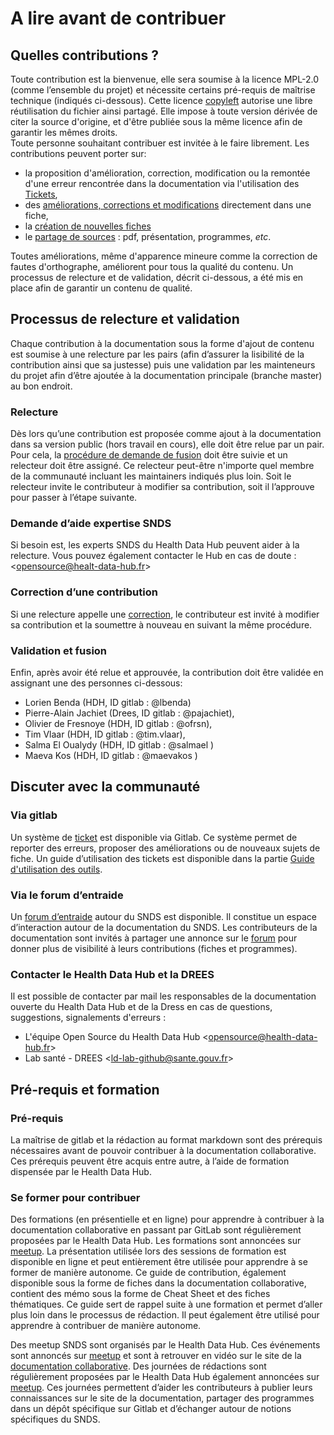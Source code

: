 # A lire avant de contribuer
<!-- SPDX-License-Identifier: MPL-2.0 -->

## Quelles contributions ?
Toute contribution est la bienvenue, elle sera soumise à la licence MPL-2.0 (comme l’ensemble du projet) et nécessite certains pré-requis de maîtrise technique (indiqués ci-dessous). Cette licence [copyleft](https://fr.wikipedia.org/wiki/Copyleft) autorise une libre réutilisation du fichier ainsi partagé. Elle impose à toute version dérivée de citer la source d'origine, et d'être publiée sous la même licence afin de garantir les mêmes droits.  
Toute personne souhaitant contribuer est invitée à le faire librement. Les contributions peuvent porter sur:
 * la proposition d'amélioration, correction, modification ou la remontée d'une erreur rencontrée dans la documentation via l'utilisation des [Tickets](../Guide_contribution/Ticket.md), 
 * des [améliorations, corrections et modifications](../Guide_contribution/Modifier_une_fiche.md) directement dans une fiche, 
 * la  [création de nouvelles fiches](../Guide_contribution/Creer_une_fiche.md)
 * le [partage de sources](../Guide_contribution/partage_document.md) : pdf, présentation, programmes, _etc_. 
 
 Toutes améliorations, même d'apparence mineure comme la correction de fautes d'orthographe, améliorent pour tous la qualité du contenu. Un processus de relecture et de validation, décrit ci-dessous, a été mis en place afin de garantir un contenu de qualité. 

## Processus de relecture et validation
Chaque contribution à la documentation sous la forme d'ajout de contenu est soumise à une relecture par les pairs (afin d’assurer la lisibilité de la contribution ainsi que sa justesse) puis une validation par les mainteneurs du projet afin d’être ajoutée à la documentation principale (branche master) au bon endroit. 

### Relecture
Dès lors qu’une contribution est proposée comme ajout à la documentation dans sa version public (hors travail en cours), elle doit être relue par un pair. Pour cela, la [procédure de demande de fusion](../Guide_contribution/Introduction_Gitlab.md) doit être suivie et un relecteur doit être assigné. Ce relecteur peut-être n'importe quel membre de la communauté incluant les maintainers indiqués plus loin. Soit le relecteur invite le contributeur à modifier sa contribution, soit il l’approuve pour passer à l’étape suivante. 

### Demande d’aide expertise SNDS 
Si besoin est, les experts SNDS du Health Data Hub peuvent aider à la relecture. Vous pouvez également contacter le Hub en cas de doute : <<opensource@healt-data-hub.fr>>

### Correction d’une contribution 
Si une relecture appelle une [correction](../Guide_contribution/Modifier_une_fiche.md), le contributeur est invité à modifier sa contribution et la soumettre à nouveau en suivant la même procédure. 

### Validation et fusion 
Enfin, après avoir été relue et approuvée, la contribution doit être validée en assignant une des personnes ci-dessous: 
- Lorien Benda (HDH, ID gitlab : @lbenda)
- Pierre-Alain Jachiet (Drees, ID gitlab : @pajachiet),
- Olivier de Fresnoye (HDH, ID gitlab : @ofrsn), 
- Tim Vlaar (HDH, ID gitlab : @tim.vlaar), 
- Salma El Oualydy (HDH, ID gitlab : @salmael ) 
- Maeva Kos (HDH, ID gitlab : @maevakos )

## Discuter avec la communauté
### Via gitlab
Un système de [ticket](https://gitlab.com/healthdatahub/documentation-snds/-/issues) est disponible via Gitlab. Ce système permet de reporter des erreurs, proposer des améliorations ou de nouveaux sujets de fiche. Un guide d’utilisation des tickets est disponible dans la partie [Guide d'utilisation des outils](../Guide_contribution/Ticket.md).

### Via le forum d’entraide
Un [forum d’entraide](https://entraide.health-data-hub.fr/) autour du SNDS est disponible. Il constitue un espace d’interaction autour de la documentation du SNDS. Les contributeurs de la documentation sont invités à partager une annonce sur le [forum](../Guide_contribution/Forum.md) pour donner plus de visibilité à leurs contributions (fiches et programmes). 

### Contacter le Health Data Hub et la DREES
Il est possible de contacter par mail les responsables de la documentation ouverte du Health Data Hub et de la Dress en cas de questions, suggestions, signalements d'erreurs  :
- L'équipe Open Source du Health Data Hub <<opensource@health-data-hub.fr>>
- Lab santé - DREES <<ld-lab-github@sante.gouv.fr>>

## Pré-requis et formation 
### Pré-requis
La maîtrise de gitlab et la rédaction au format markdown sont des prérequis nécessaires avant de pouvoir contribuer à la documentation collaborative. Ces prérequis peuvent être acquis entre autre, à l’aide de formation dispensée par le Health Data Hub.

### Se former pour contribuer
Des formations (en présentielle et en ligne) pour apprendre à contribuer à la documentation collaborative en passant par GitLab sont régulièrement proposées par le Health Data Hub. Les formations sont annoncées sur [meetup](https://www.meetup.com/fr-FR/Health-Data-Hub/). La présentation utilisée lors des sessions de formation est disponible en ligne et peut entièrement être utilisée pour apprendre à se former de manière autonome. Ce guide de contribution, également disponible sous la forme de fiches dans la documentation collaborative, contient des mémo sous la forme de Cheat Sheet et des fiches thématiques. Ce guide sert de rappel suite à une formation et permet d’aller plus loin dans le processus de rédaction. Il peut également être utilisé pour apprendre à contribuer de manière autonome.

Des meetup SNDS sont organisés par le Health Data Hub. Ces événements sont annoncés sur [meetup](https://www.meetup.com/fr-FR/Health-Data-Hub/) et sont à retrouver en vidéo sur le site de la [documentation collaborative](https://documentation-snds.health-data-hub.fr/ressources/meetup.html).
Des journées de rédactions sont régulièrement proposées par le Health Data Hub également annoncées sur [meetup](https://www.meetup.com/fr-FR/Health-Data-Hub/). Ces journées permettent d’aider les contributeurs à publier leurs connaissances sur le site de la documentation, partager des programmes dans un dépôt spécifique sur Gitlab et d’échanger autour de notions spécifiques du SNDS. 
